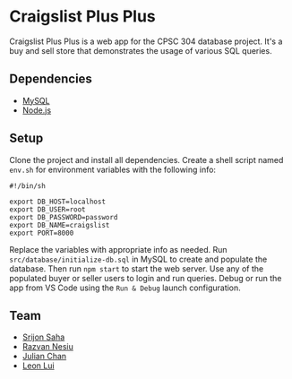# Craigslist Plus Plus
Craigslist Plus Plus is a web app for the CPSC 304 database project. It's a buy and sell store that demonstrates the usage of various SQL queries.

## Dependencies
- [MySQL](https://www.mysql.com/)
- [Node.js](https://nodejs.org)

## Setup
Clone the project and install all dependencies. Create a shell script named `env.sh` for environment variables with the following info:
```
#!/bin/sh

export DB_HOST=localhost
export DB_USER=root
export DB_PASSWORD=password
export DB_NAME=craigslist
export PORT=8000
```
Replace the variables with appropriate info as needed. Run `src/database/initialize-db.sql` in MySQL to create and populate the database. Then run `npm start` to start the web server. Use any of the populated buyer or seller users to login and run queries. Debug or run the app from VS Code using the `Run & Debug` launch configuration.

## Team
- [Srijon Saha](https://github.com/srijonsaha)
- [Razvan Nesiu](https://github.com/razvannesiu)
- [Julian Chan](https://github.com/julian0506)
- [Leon Lui](https://github.com/leonlui)
